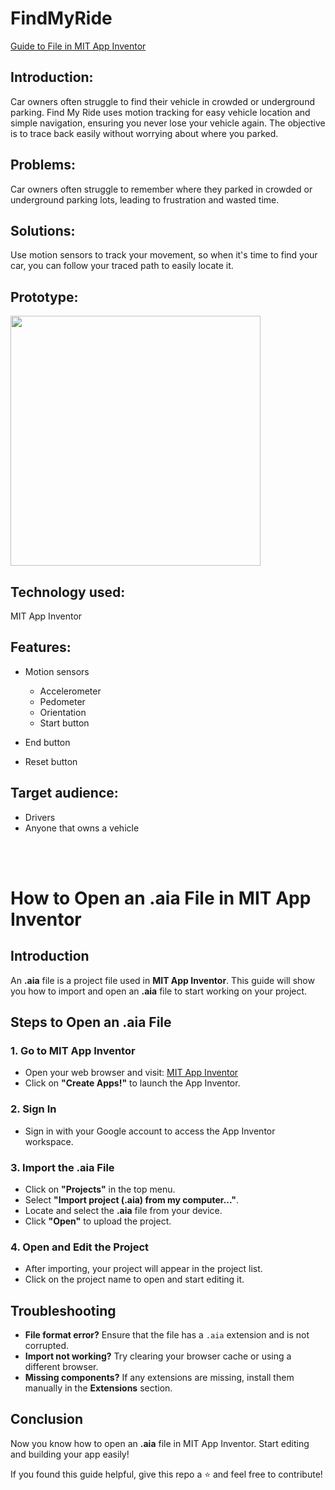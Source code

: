# FindMyRide

[Guide to File in MIT App Inventor](#how-to-open-an-aia-file-in-mit-app-inventor)

## Introduction:

Car owners often struggle to find their vehicle in crowded or underground parking. Find My Ride uses motion tracking for easy vehicle location and simple navigation, ensuring you never lose your vehicle again. The objective is to trace back easily without worrying about where you parked.

## Problems:

Car owners often struggle to remember where they parked in crowded or underground parking lots, leading to frustration and wasted time.

## Solutions:

Use motion sensors to track your movement, so when it's time to find your car, you can follow your traced path to easily locate it.

## Prototype:

<img src="https://github.com/user-attachments/assets/ddaa5e38-e644-4ac3-9e33-95172ca71c12" width="400">


## Technology used:

MIT App Inventor

## Features:

- Motion sensors

  - Accelerometer
  - Pedometer
  - Orientation
  - Start button

- End button
- Reset button

## Target audience:

- Drivers
- Anyone that owns a vehicle


<br><br>
# How to Open an .aia File in MIT App Inventor

## Introduction
An **.aia** file is a project file used in **MIT App Inventor**. This guide will show you how to import and open an **.aia** file to start working on your project.

## Steps to Open an .aia File

### 1. Go to MIT App Inventor
- Open your web browser and visit: [MIT App Inventor](https://appinventor.mit.edu/)
- Click on **"Create Apps!"** to launch the App Inventor.

### 2. Sign In
- Sign in with your Google account to access the App Inventor workspace.

### 3. Import the .aia File
- Click on **"Projects"** in the top menu.
- Select **"Import project (.aia) from my computer..."**.
- Locate and select the **.aia** file from your device.
- Click **"Open"** to upload the project.

### 4. Open and Edit the Project
- After importing, your project will appear in the project list.
- Click on the project name to open and start editing it.

## Troubleshooting
- **File format error?** Ensure that the file has a `.aia` extension and is not corrupted.
- **Import not working?** Try clearing your browser cache or using a different browser.
- **Missing components?** If any extensions are missing, install them manually in the **Extensions** section.

## Conclusion
Now you know how to open an **.aia** file in MIT App Inventor. Start editing and building your app easily!

If you found this guide helpful, give this repo a ⭐ and feel free to contribute!

